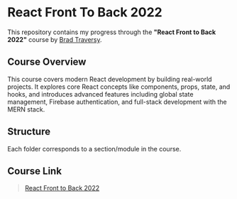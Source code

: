 # React Front To Back 2022

This repository contains my progress through the **"React Front to Back 2022"** course by [Brad Traversy](https://www.traversymedia.com/).

## Course Overview

This course covers modern React development by building real-world projects. It explores core React concepts like components, props, state, and hooks, and introduces advanced features including global state management, Firebase authentication, and full-stack development with the MERN stack.

## Structure

Each folder corresponds to a section/module in the course.

## Course Link

> [React Front to Back 2022](https://learning.oreilly.com/course/react-front-to/9781838645274/)
